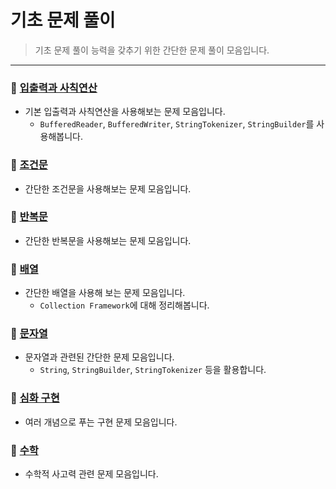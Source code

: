 # 기초 문제 풀이
> 기초 문제 풀이 능력을 갖추기 위한 간단한 문제 풀이 모음입니다.

***

### 📁 [입출력과 사칙연산](https://github.com/imgzon3/algorithm/tree/master/src/basic/io)

- 기본 입출력과 사칙연산을 사용해보는 문제 모음입니다.
  - ```BufferedReader```, ```BufferedWriter```, ```StringTokenizer```, ```StringBuilder```를 사용해봅니다.

### 📁 [조건문](https://github.com/imgzon3/algorithm/tree/master/src/basic/ifelse)
- 간단한 조건문을 사용해보는 문제 모음입니다.

### 📁 [반복문](https://github.com/imgzon3/algorithm/tree/master/src/basic/loop)
- 간단한 반복문을 사용해보는 문제 모음입니다.

### 📁 [배열](https://github.com/imgzon3/algorithm/tree/master/src/basic/array)
- 간단한 배열을 사용해 보는 문제 모음입니다.
  - ```Collection Framework```에 대해 정리해봅니다.

### 📁 [문자열](https://github.com/imgzon3/algorithm/tree/master/src/basic/string)
- 문자열과 관련된 간단한 문제 모음입니다.
  - ```String```, ```StringBuilder```, ```StringTokenizer``` 등을 활용합니다.

### 📁 [심화 구현](https://github.com/imgzon3/algorithm/tree/master/src/basic/implement)
- 여러 개념으로 푸는 구현 문제 모음입니다.

### 📁 [수학](https://github.com/imgzon3/algorithm/tree/master/src/basic/math)
- 수학적 사고력 관련 문제 모음입니다.